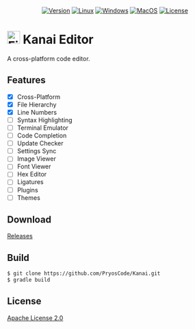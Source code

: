 <p align="center">
    <a href="https://github.com/PryosCode/Kanai/tags"><img alt="Version" src="https://img.shields.io/github/v/release/PryosCode/Kanai?label=Version"></a>
    <a href="https://github.com/PryosCode/Kanai/actions"><img alt="Linux" src="https://github.com/PryosCode/Kanai/actions/workflows/linux.yml/badge.svg"></a>
    <a href="https://github.com/PryosCode/Kanai/actions"><img alt="Windows" src="https://github.com/PryosCode/Kanai/actions/workflows/windows.yml/badge.svg"></a>
    <a href="https://github.com/PryosCode/Kanai/actions"><img alt="MacOS" src="https://github.com/PryosCode/Kanai/actions/workflows/macos.yml/badge.svg"></a>
    <a href="https://github.com/PryosCode/Kanai/blob/master/LICENSE"><img alt="License" src="https://img.shields.io/github/license/PryosCode/Kanai?label=License"></a>
</p>

# <a href="https://github.com/PryosCode/Kanai/blob/master/src/main/resources/img/icon.svg"><img src="https://github.com/PryosCode/Kanai/raw/master/src/main/resources/img/icon.png" alt="File" width="30" height="auto"></a> Kanai Editor

A cross-platform code editor.

## Features

- [x] Cross-Platform
- [x] File Hierarchy
- [x] Line Numbers
- [ ] Syntax Highlighting
- [ ] Terminal Emulator
- [ ] Code Completion
- [ ] Update Checker
- [ ] Settings Sync
- [ ] Image Viewer
- [ ] Font Viewer
- [ ] Hex Editor
- [ ] Ligatures
- [ ] Plugins
- [ ] Themes

## Download

[Releases](https://github.com/PryosCode/Kanai/releases)

## Build

```bash
$ git clone https://github.com/PryosCode/Kanai.git
$ gradle build
```

## License

[Apache License 2.0](https://github.com/PryosCode/Kanai/blob/master/LICENSE)